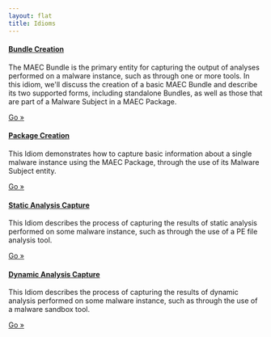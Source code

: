 ```yaml
---
layout: flat
title: Idioms
---
```


<div class="row">
  <div class="col-md-6">
    <div class="well">
      <h4><a href="bundle_creation">Bundle Creation</a></h4>
      <p>The MAEC Bundle is the primary entity for capturing the output of analyses performed on a malware instance, such as through one or more tools. In this idiom, we'll discuss the creation of a basic MAEC Bundle and describe its two supported forms, including standalone Bundles, as well as those that are part of a Malware Subject in a MAEC Package.</p>
      <a class="btn btn-primary" href="bundle_creation">Go »</a>
    </div>
	<div class="well">
      <h4><a href="package_creation">Package Creation</a></h4>
      <p>This Idiom demonstrates how to capture basic information about a single malware instance using the MAEC Package, through the use of its Malware Subject entity.</p>
      <a class="btn btn-primary" href="package_creation">Go »</a>
    </div>
    <div class="well">
      <h4><a href="static_analysis">Static Analysis Capture</a></h4>
      <p>This Idiom describes the process of capturing the results of static analysis performed on some malware instance, such as through the use of a PE file analysis tool.</p>
      <a class="btn btn-primary" href="static_analysis">Go »</a>
    </div>
    <div class="well">
      <h4><a href="dynamic_analysis">Dynamic Analysis Capture</a></h4>
      <p>This Idiom describes the process of capturing the results of dynamic analysis performed on some malware instance, such as through the use of a malware sandbox tool.</p>
      <a class="btn btn-primary" href="dynamic_analysis">Go »</a>
    </div>
  </div>
</div>
